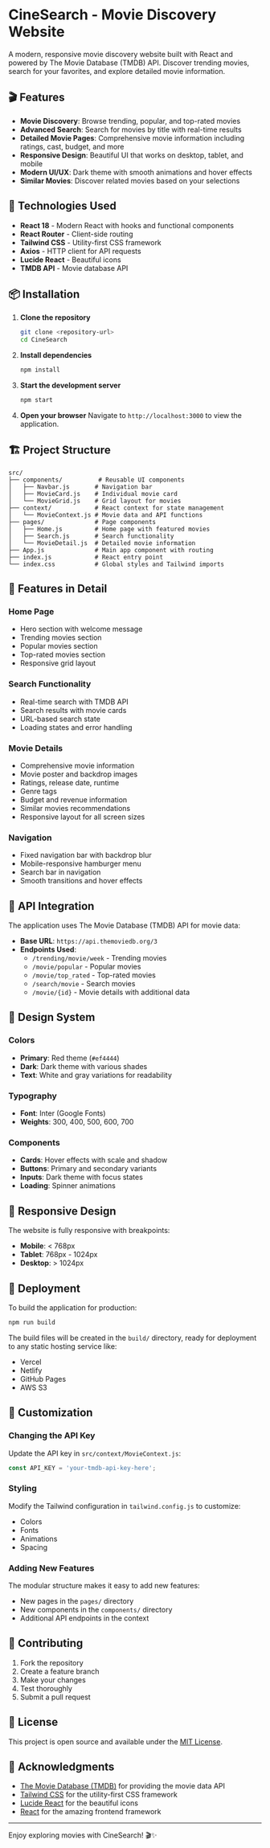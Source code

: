 # CineSearch - Movie Discovery Website

A modern, responsive movie discovery website built with React and powered by The Movie Database (TMDB) API. Discover trending movies, search for your favorites, and explore detailed movie information.

## 🎬 Features

- **Movie Discovery**: Browse trending, popular, and top-rated movies
- **Advanced Search**: Search for movies by title with real-time results
- **Detailed Movie Pages**: Comprehensive movie information including ratings, cast, budget, and more
- **Responsive Design**: Beautiful UI that works on desktop, tablet, and mobile
- **Modern UI/UX**: Dark theme with smooth animations and hover effects
- **Similar Movies**: Discover related movies based on your selections

## 🚀 Technologies Used

- **React 18** - Modern React with hooks and functional components
- **React Router** - Client-side routing
- **Tailwind CSS** - Utility-first CSS framework
- **Axios** - HTTP client for API requests
- **Lucide React** - Beautiful icons
- **TMDB API** - Movie database API

## 📦 Installation

1. **Clone the repository**
   ```bash
   git clone <repository-url>
   cd CineSearch
   ```

2. **Install dependencies**
   ```bash
   npm install
   ```

3. **Start the development server**
   ```bash
   npm start
   ```

4. **Open your browser**
   Navigate to `http://localhost:3000` to view the application.

## 🏗️ Project Structure

```
src/
├── components/          # Reusable UI components
│   ├── Navbar.js       # Navigation bar
│   ├── MovieCard.js    # Individual movie card
│   └── MovieGrid.js    # Grid layout for movies
├── context/            # React context for state management
│   └── MovieContext.js # Movie data and API functions
├── pages/              # Page components
│   ├── Home.js         # Home page with featured movies
│   ├── Search.js       # Search functionality
│   └── MovieDetail.js  # Detailed movie information
├── App.js              # Main app component with routing
├── index.js            # React entry point
└── index.css           # Global styles and Tailwind imports
```

## 🎨 Features in Detail

### Home Page
- Hero section with welcome message
- Trending movies section
- Popular movies section
- Top-rated movies section
- Responsive grid layout

### Search Functionality
- Real-time search with TMDB API
- Search results with movie cards
- URL-based search state
- Loading states and error handling

### Movie Details
- Comprehensive movie information
- Movie poster and backdrop images
- Ratings, release date, runtime
- Genre tags
- Budget and revenue information
- Similar movies recommendations
- Responsive layout for all screen sizes

### Navigation
- Fixed navigation bar with backdrop blur
- Mobile-responsive hamburger menu
- Search bar in navigation
- Smooth transitions and hover effects

## 🎯 API Integration

The application uses The Movie Database (TMDB) API for movie data:

- **Base URL**: `https://api.themoviedb.org/3`
- **Endpoints Used**:
  - `/trending/movie/week` - Trending movies
  - `/movie/popular` - Popular movies
  - `/movie/top_rated` - Top-rated movies
  - `/search/movie` - Search movies
  - `/movie/{id}` - Movie details with additional data

## 🎨 Design System

### Colors
- **Primary**: Red theme (`#ef4444`)
- **Dark**: Dark theme with various shades
- **Text**: White and gray variations for readability

### Typography
- **Font**: Inter (Google Fonts)
- **Weights**: 300, 400, 500, 600, 700

### Components
- **Cards**: Hover effects with scale and shadow
- **Buttons**: Primary and secondary variants
- **Inputs**: Dark theme with focus states
- **Loading**: Spinner animations

## 📱 Responsive Design

The website is fully responsive with breakpoints:
- **Mobile**: < 768px
- **Tablet**: 768px - 1024px
- **Desktop**: > 1024px

## 🚀 Deployment

To build the application for production:

```bash
npm run build
```

The build files will be created in the `build/` directory, ready for deployment to any static hosting service like:
- Vercel
- Netlify
- GitHub Pages
- AWS S3

## 🔧 Customization

### Changing the API Key
Update the API key in `src/context/MovieContext.js`:
```javascript
const API_KEY = 'your-tmdb-api-key-here';
```

### Styling
Modify the Tailwind configuration in `tailwind.config.js` to customize:
- Colors
- Fonts
- Animations
- Spacing

### Adding New Features
The modular structure makes it easy to add new features:
- New pages in the `pages/` directory
- New components in the `components/` directory
- Additional API endpoints in the context

## 🤝 Contributing

1. Fork the repository
2. Create a feature branch
3. Make your changes
4. Test thoroughly
5. Submit a pull request

## 📄 License

This project is open source and available under the [MIT License](LICENSE).

## 🙏 Acknowledgments

- [The Movie Database (TMDB)](https://www.themoviedb.org/) for providing the movie data API
- [Tailwind CSS](https://tailwindcss.com/) for the utility-first CSS framework
- [Lucide React](https://lucide.dev/) for the beautiful icons
- [React](https://reactjs.org/) for the amazing frontend framework

---

Enjoy exploring movies with CineSearch! 🎬✨ 